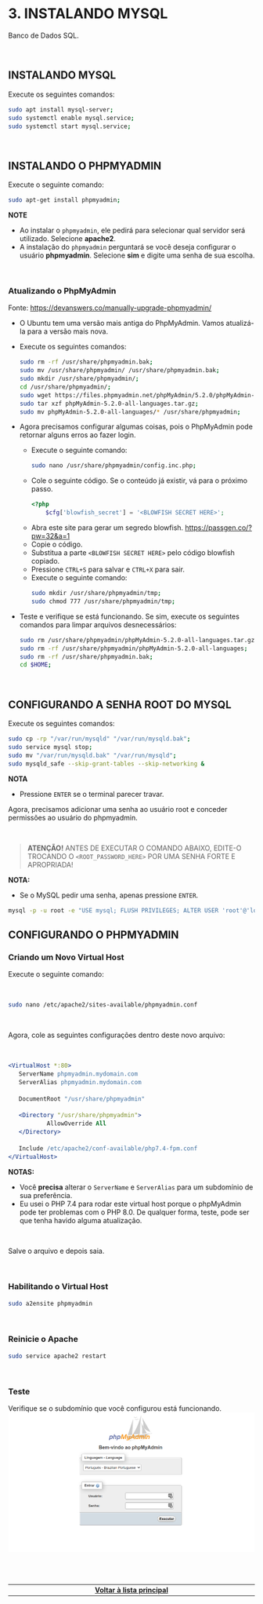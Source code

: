 # 3. INSTALANDO MYSQL
Banco de Dados SQL.

<br>

## INSTALANDO MYSQL
Execute os seguintes comandos:

```bash
sudo apt install mysql-server;
sudo systemctl enable mysql.service;
sudo systemctl start mysql.service;
```

<br>

## INSTALANDO O PHPMYADMIN
Execute o seguinte comando:

```bash
sudo apt-get install phpmyadmin;
```

**NOTE**
- Ao instalar o `phpmyadmin`, ele pedirá para selecionar qual servidor será utilizado. Selecione **apache2**.
- A instalação do `phpmyadmin` perguntará se você deseja configurar o usuário **phpmyadmin**. Selecione **sim** e digite uma senha de sua escolha.

<br>

### Atualizando o PhpMyAdmin
Fonte: https://devanswers.co/manually-upgrade-phpmyadmin/

* O Ubuntu tem uma versão mais antiga do PhpMyAdmin. Vamos atualizá-la para a versão mais nova.

* Execute os seguintes comandos:
    ```bash
    sudo rm -rf /usr/share/phpmyadmin.bak;
    sudo mv /usr/share/phpmyadmin/ /usr/share/phpmyadmin.bak;
    sudo mkdir /usr/share/phpmyadmin/;
    cd /usr/share/phpmyadmin/;
    sudo wget https://files.phpmyadmin.net/phpMyAdmin/5.2.0/phpMyAdmin-5.2.0-all-languages.tar.gz;
    sudo tar xzf phpMyAdmin-5.2.0-all-languages.tar.gz;
    sudo mv phpMyAdmin-5.2.0-all-languages/* /usr/share/phpmyadmin;
    ```

* Agora precisamos configurar algumas coisas, pois o PhpMyAdmin pode retornar alguns erros ao fazer login.
    * Execute o seguinte comando:
        ```bash
        sudo nano /usr/share/phpmyadmin/config.inc.php;
        ```
    * Cole o seguinte código. Se o conteúdo já existir, vá para o próximo passo.
        ```php
        <?php
            $cfg['blowfish_secret'] = '<BLOWFISH SECRET HERE>';
        ```
    * Abra este site para gerar um segredo blowfish.
      https://passgen.co/?pw=32&a=1
    * Copie o código.
    * Substitua a parte `<BLOWFISH SECRET HERE>` pelo código blowfish copiado.
    * Pressione `CTRL+S` para salvar e `CTRL+X` para sair.
    * Execute o seguinte comando:
        ```bash
        sudo mkdir /usr/share/phpmyadmin/tmp;
        sudo chmod 777 /usr/share/phpmyadmin/tmp;
        ```
* Teste e verifique se está funcionando. Se sim, execute os seguintes comandos para limpar arquivos desnecessários:
    ```bash
    sudo rm /usr/share/phpmyadmin/phpMyAdmin-5.2.0-all-languages.tar.gz;
    sudo rm -rf /usr/share/phpmyadmin/phpMyAdmin-5.2.0-all-languages;
    sudo rm -rf /usr/share/phpmyadmin.bak;
    cd $HOME;
    ```

<br>

## CONFIGURANDO A SENHA ROOT DO MYSQL
Execute os seguintes comandos:

```bash
sudo cp -rp "/var/run/mysqld" "/var/run/mysqld.bak";
sudo service mysql stop;
sudo mv "/var/run/mysqld.bak" "/var/run/mysqld";
sudo mysqld_safe --skip-grant-tables --skip-networking &
```

**NOTA**
- Pressione `ENTER` se o terminal parecer travar.

Agora, precisamos adicionar uma senha ao usuário root e conceder permissões ao usuário do phpmyadmin.

<br>

> **ATENÇÃO!**
> ANTES DE EXECUTAR O COMANDO ABAIXO, EDITE-O TROCANDO O `<ROOT_PASSWORD_HERE>` POR UMA SENHA FORTE E APROPRIADA!
> 

**NOTA:**
- Se o MySQL pedir uma senha, apenas pressione `ENTER`.

```bash
mysql -p -u root -e "USE mysql; FLUSH PRIVILEGES; ALTER USER 'root'@'localhost' IDENTIFIED WITH mysql_native_password BY '<ROOT_PASSWORD_HERE>'; FLUSH PRIVILEGES; GRANT ALL PRIVILEGES ON *.* TO 'phpmyadmin'@'localhost' WITH GRANT OPTION; FLUSH PRIVILEGES;";
```

## CONFIGURANDO O PHPMYADMIN


### Criando um Novo Virtual Host
Execute o seguinte comando:

<br>

```bash
sudo nano /etc/apache2/sites-available/phpmyadmin.conf
```

<br>

Agora, cole as seguintes configurações dentro deste novo arquivo:

<br>

 ```apache
<VirtualHost *:80>
    ServerName phpmyadmin.mydomain.com
    ServerAlias phpmyadmin.mydomain.com

    DocumentRoot "/usr/share/phpmyadmin"

    <Directory "/usr/share/phpmyadmin">
            AllowOverride All
    </Directory>

    Include /etc/apache2/conf-available/php7.4-fpm.conf
</VirtualHost>
```

**NOTAS:**
 - Você **precisa** alterar o `ServerName` e `ServerAlias` para um subdomínio de sua preferência.
 - Eu usei o PHP 7.4 para rodar este virtual host porque o phpMyAdmin pode ter problemas com o PHP 8.0. De qualquer forma, teste, pode ser que tenha havido alguma atualização.

<br>

Salve o arquivo e depois saia.

<br>

### Habilitando o Virtual Host

```bash
sudo a2ensite phpmyadmin
```

<br>

### Reinicie o Apache

```bash
sudo service apache2 restart
```

<br>

### Teste
Verifique se o subdomínio que você configurou está funcionando.
![image](Images/PhpMyAdmin_Login.png)




<br><br>
<div>
    <table width="9000">
        <!-- <tr>
            <td width="9000"></td>
            <td width="50%" align="right"><a href=""><b></b></a></td>
        </tr> -->
        <tr>
            <td width="9000" colspan="2" align="center">
                <a href="">
                    <b>Voltar à lista principal</b>
                </a>
            </td>
        </tr>
    </table>
</div>
